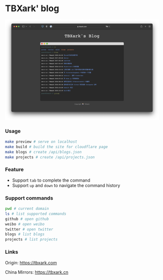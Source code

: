 # TBXark' blog

![](/assets/preview.png)


### Usage
```bash
make preview # serve on localhost
make build # build the site for cloudflare page
make blogs # create /api/blogs.json
make projects # create /api/projects.json
```


### Feature
- Support `tab` to complete the command
- Support `up` and `down` to navigate the command history


### Support commands
```bash
pwd # current domain
ls # list supported commands
github # open github
weibo # open weibo
twitter # open twitter
blogs # list blogs
projects # list projects
```


### Links

Origin: https://tbxark.com

China Mirrors: https://tbxark.cn
